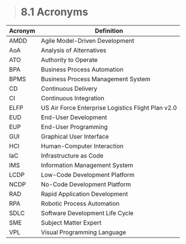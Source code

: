 > # **8.1** Acronyms

| Acronym | Definition                                         |
| ------- | -------------------------------------------------- |
| AMDD    | Agile Model-Driven Development                     |
| AoA     | Analysis of Alternatives                           |
| ATO     | Authority to Operate                               |
| BPA     | Business Process Automation                        |
| BPMS    | Business Process Management System                 |
| CD      | Continuous Delivery                                |
| CI      | Continuous Integration                             |
| ELFP    | US Air Force Enterprise Logistics Flight Plan v2.0 |
| EUD     | End-User Development                               |
| EUP     | End-User Programming                               |
| GUI     | Graphical User Interface                           |
| HCI     | Human-Computer Interaction                         |
| IaC     | Infrastructure as Code                             |
| IMS     | Information Management System                      |
| LCDP    | Low-Code Development Platform                      |
| NCDP    | No-Code Development Platform                       |
| RAD     | Rapid Application Development                      |
| RPA     | Robotic Process Automation                         |
| SDLC    | Software Development Life Cycle                    |
| SME     | Subject Matter Expert                              |
| VPL     | Visual Programming Language                        |
